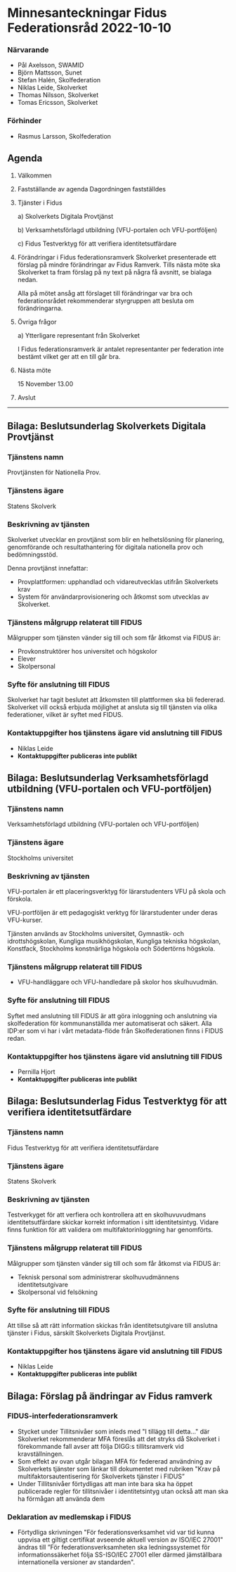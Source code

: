 # Minnesanteckningar Fidus Federationsråd 2022-10-10

### Närvarande
* Pål Axelsson, SWAMID
* Björn Mattsson, Sunet
* Stefan Halén, Skolfederation
* Niklas Leide, Skolverket
* Thomas Nilsson, Skolverket
* Tomas Ericsson, Skolverket

### Förhinder
* Rasmus Larsson, Skolfederation

## Agenda
1. Välkommen
2. Fastställande av agenda
	Dagordningen fastställdes

4. Tjänster i Fidus

	a) Skolverkets Digitala Provtjänst

	b) Verksamhetsförlagd utbildning (VFU-portalen och VFU-portföljen)

	c) Fidus Testverktyg för att verifiera identitetsutfärdare

5. Förändringar i Fidus federationsramverk
	Skolverket presenterade ett förslag på mindre förändringar av Fidus Ramverk. Tills nästa möte ska Skolverket ta fram förslag på ny text på några få avsnitt, se bialaga nedan.

	Alla på mötet ansåg att förslaget till förändringar var bra och federationsrådet rekommenderar styrgruppen att besluta om förändringarna.

6. Övriga frågor

	a) Ytterligare representant från Skolverket

	I Fidus federationsramverk är antalet representanter per federation inte bestämt vilket ger att en till går bra.

9. Nästa möte

	15 November 13.00

9. Avslut


***

## Bilaga: Beslutsunderlag Skolverkets Digitala Provtjänst
### Tjänstens namn
Provtjänsten för Nationella Prov.

### Tjänstens ägare
Statens Skolverk

### Beskrivning av tjänsten
Skolverket utvecklar en provtjänst som blir en helhetslösning för planering, genomförande och resultathantering för digitala nationella prov och bedömningsstöd.

Denna provtjänst innefattar:
* Provplattformen: upphandlad och vidareutvecklas utifrån Skolverkets krav
* System för användarprovisionering och åtkomst som utvecklas av Skolverket.

### Tjänstens målgrupp relaterat till FIDUS
Målgrupper som tjänsten vänder sig till och som får åtkomst via FIDUS är:
* Provkonstruktörer hos universitet och högskolor
* Elever
* Skolpersonal

### Syfte för anslutning till FIDUS
Skolverket har tagit beslutet att åtkomsten till plattformen ska bli federerad. Skolverket vill också erbjuda möjlighet at ansluta sig till tjänsten via olika federationer, vilket är syftet med FIDUS.

### Kontaktuppgifter hos tjänstens ägare vid anslutning till FIDUS
* Niklas Leide
* ____Kontaktuppgifter publiceras inte publikt____

## Bilaga: Beslutsunderlag Verksamhetsförlagd utbildning (VFU-portalen och VFU-portföljen)
### Tjänstens namn
Verksamhetsförlagd utbildning (VFU-portalen och VFU-portföljen)

### Tjänstens ägare
Stockholms universitet

### Beskrivning av tjänsten
VFU-portalen är ett placeringsverktyg för lärarstudenters VFU på skola och förskola.

VFU-portföljen är ett pedagogiskt verktyg för lärarstudenter under deras VFU-kurser.

Tjänsten används av Stockholms universitet, Gymnastik- och idrottshögskolan, Kungliga musikhögskolan, Kungliga tekniska högskolan, Konstfack, Stockholms konstnärliga högskola och Södertörns högskola.

### Tjänstens målgrupp relaterat till FIDUS
* VFU-handläggare och VFU-handledare på skolor hos skulhuvudmän.

### Syfte för anslutning till FIDUS
Syftet med anslutning till FIDUS är att göra inloggning och anslutning via skolfederation för kommunanställda mer automatiserat och säkert. Alla IDP:er som vi har i vårt metadata-flöde från Skolfederationen finns i FIDUS redan.

### Kontaktuppgifter hos tjänstens ägare vid anslutning till FIDUS
* Pernilla Hjort
* ____Kontaktuppgifter publiceras inte publikt____

## Bilaga: Beslutsunderlag Fidus Testverktyg för att verifiera identitetsutfärdare
### Tjänstens namn
Fidus Testverktyg för att verifiera identitetsutfärdare

### Tjänstens ägare
Statens Skolverk

### Beskrivning av tjänsten
Testverkyget för att verfiera och kontrollera att en skolhuvuvudmans identitetsutfärdare skickar korrekt information i sitt identitetsintyg. Vidare finns funktion för att validera om multifaktorinloggning har genomförts.

### Tjänstens målgrupp relaterat till FIDUS
Målgrupper som tjänsten vänder sig till och som får åtkomst via FIDUS är:
* Teknisk personal som administrerar skolhuvudmännens identitetsutgivare
* Skolpersonal vid felsökning

### Syfte för anslutning till FIDUS
Att tillse så att rätt information skickas från identitetsutgivare till anslutna tjänster i Fidus, särskilt Skolverkets Digitala Provtjänst.

### Kontaktuppgifter hos tjänstens ägare vid anslutning till FIDUS
* Niklas Leide
* ____Kontaktuppgifter publiceras inte publikt____

## Bilaga: Förslag på ändringar av Fidus ramverk

### FIDUS-interfederationsramverk
* Stycket under Tillitsnivåer som inleds med "I tillägg till detta..." där Skolverket rekommenderar MFA föreslås att det stryks då Skolverket i förekommande fall avser att följa DIGG:s tillitsramverk vid kravställningen.
* Som effekt av ovan utgår bilagan MFA för federerad användning av Skolverkets tjänster som länkar till dokumentet med rubriken "Krav på multifaktorsautentisering för Skolverkets tjänster i FIDUS”
* Under Tillitsnivåer förtydligas att man inte bara ska ha öppet publicerade regler för tillitsnivåer i identitetsintyg utan också att man ska ha förmågan att använda dem

### Deklaration av medlemskap i FIDUS
* Förtydliga skrivningen "För federationsverksamhet vid var tid kunna uppvisa ett giltigt certifikat avseende aktuell version av ISO/IEC 27001" ändras till ”För federationsverksamheten ska ledningssystemet för informationssäkerhet följa SS-ISO/IEC 27001 eller därmed jämställbara internationella versioner av standarden". 
